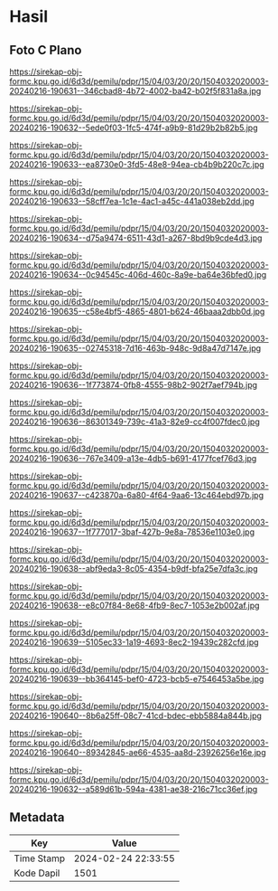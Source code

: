# Hasil

## Foto C Plano

https://sirekap-obj-formc.kpu.go.id/6d3d/pemilu/pdpr/15/04/03/20/20/1504032020003-20240216-190631--346cbad8-4b72-4002-ba42-b02f5f831a8a.jpg

https://sirekap-obj-formc.kpu.go.id/6d3d/pemilu/pdpr/15/04/03/20/20/1504032020003-20240216-190632--5ede0f03-1fc5-474f-a9b9-81d29b2b82b5.jpg

https://sirekap-obj-formc.kpu.go.id/6d3d/pemilu/pdpr/15/04/03/20/20/1504032020003-20240216-190633--ea8730e0-3fd5-48e8-94ea-cb4b9b220c7c.jpg

https://sirekap-obj-formc.kpu.go.id/6d3d/pemilu/pdpr/15/04/03/20/20/1504032020003-20240216-190633--58cff7ea-1c1e-4ac1-a45c-441a038eb2dd.jpg

https://sirekap-obj-formc.kpu.go.id/6d3d/pemilu/pdpr/15/04/03/20/20/1504032020003-20240216-190634--d75a9474-6511-43d1-a267-8bd9b9cde4d3.jpg

https://sirekap-obj-formc.kpu.go.id/6d3d/pemilu/pdpr/15/04/03/20/20/1504032020003-20240216-190634--0c94545c-406d-460c-8a9e-ba64e36bfed0.jpg

https://sirekap-obj-formc.kpu.go.id/6d3d/pemilu/pdpr/15/04/03/20/20/1504032020003-20240216-190635--c58e4bf5-4865-4801-b624-46baaa2dbb0d.jpg

https://sirekap-obj-formc.kpu.go.id/6d3d/pemilu/pdpr/15/04/03/20/20/1504032020003-20240216-190635--02745318-7d16-463b-948c-9d8a47d7147e.jpg

https://sirekap-obj-formc.kpu.go.id/6d3d/pemilu/pdpr/15/04/03/20/20/1504032020003-20240216-190636--1f773874-0fb8-4555-98b2-902f7aef794b.jpg

https://sirekap-obj-formc.kpu.go.id/6d3d/pemilu/pdpr/15/04/03/20/20/1504032020003-20240216-190636--86301349-739c-41a3-82e9-cc4f007fdec0.jpg

https://sirekap-obj-formc.kpu.go.id/6d3d/pemilu/pdpr/15/04/03/20/20/1504032020003-20240216-190636--767e3409-a13e-4db5-b691-4177fcef76d3.jpg

https://sirekap-obj-formc.kpu.go.id/6d3d/pemilu/pdpr/15/04/03/20/20/1504032020003-20240216-190637--c423870a-6a80-4f64-9aa6-13c464ebd97b.jpg

https://sirekap-obj-formc.kpu.go.id/6d3d/pemilu/pdpr/15/04/03/20/20/1504032020003-20240216-190637--1f777017-3baf-427b-9e8a-78536e1103e0.jpg

https://sirekap-obj-formc.kpu.go.id/6d3d/pemilu/pdpr/15/04/03/20/20/1504032020003-20240216-190638--abf9eda3-8c05-4354-b9df-bfa25e7dfa3c.jpg

https://sirekap-obj-formc.kpu.go.id/6d3d/pemilu/pdpr/15/04/03/20/20/1504032020003-20240216-190638--e8c07f84-8e68-4fb9-8ec7-1053e2b002af.jpg

https://sirekap-obj-formc.kpu.go.id/6d3d/pemilu/pdpr/15/04/03/20/20/1504032020003-20240216-190639--5105ec33-1a19-4693-8ec2-19439c282cfd.jpg

https://sirekap-obj-formc.kpu.go.id/6d3d/pemilu/pdpr/15/04/03/20/20/1504032020003-20240216-190639--bb364145-bef0-4723-bcb5-e7546453a5be.jpg

https://sirekap-obj-formc.kpu.go.id/6d3d/pemilu/pdpr/15/04/03/20/20/1504032020003-20240216-190640--8b6a25ff-08c7-41cd-bdec-ebb5884a844b.jpg

https://sirekap-obj-formc.kpu.go.id/6d3d/pemilu/pdpr/15/04/03/20/20/1504032020003-20240216-190640--89342845-ae66-4535-aa8d-23926256e16e.jpg

https://sirekap-obj-formc.kpu.go.id/6d3d/pemilu/pdpr/15/04/03/20/20/1504032020003-20240216-190632--a589d61b-594a-4381-ae38-216c71cc36ef.jpg


## Metadata

| Key        | Value               |
| ---------- | ------------------- |
| Time Stamp | 2024-02-24 22:33:55 |
| Kode Dapil | 1501                |



